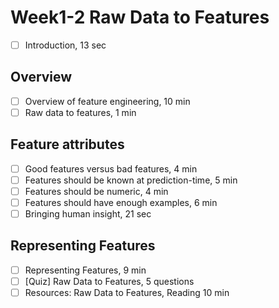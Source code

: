 # Week1-2 Raw Data to Features

- [ ] Introduction, 13 sec

## Overview

- [ ] Overview of feature engineering, 10 min
- [ ] Raw data to features, 1 min

## Feature attributes

- [ ] Good features versus bad features, 4 min
- [ ] Features should be known at prediction-time, 5 min
- [ ] Features should be numeric, 4 min
- [ ] Features should have enough examples, 6 min
- [ ] Bringing human insight, 21 sec

## Representing Features

- [ ] Representing Features, 9 min
- [ ] [Quiz] Raw Data to Features, 5 questions
- [ ] Resources: Raw Data to Features, Reading 10 min
